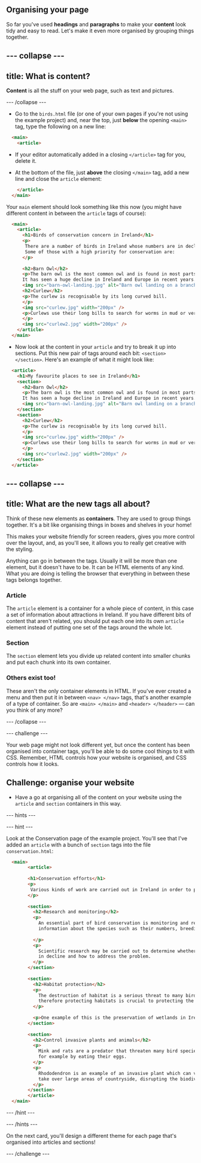 ## Organising your page

So far you've used **headings** and **paragraphs** to make your **content** look tidy and easy to read. Let's make it even more organised by grouping things together.

--- collapse ---
---
title: What is content?
---

**Content** is all the stuff on your web page, such as text and pictures.

--- /collapse ---

+ Go to the `birds.html` file (or one of your own pages if you're not using the example project) and, near the top, just **below** the opening `<main>` tag, type the following on a new line: 

```html
  <main>
    <article>
```

+ If your editor automatically added in a closing `</article>` tag for you, delete it.

+ At the bottom of the file, just **above** the closing `</main>` tag, add a new line and close the `article` element:

```html
    </article>
  </main>
```

Your `main` element should look something like this now (you might have different content in between the `article` tags of course):

```html
  <main>
    <article>
      <h1>Birds of conservation concern in Ireland</h1>
      <p>
       There are a number of birds in Ireland whose numbers are in decline.
       Some of those with a high priority for conservation are:
      </p>  
      
      <h2>Barn Owl</h2>
      <p>The barn owl is the most common owl and is found in most parts of the world. 
      It has seen a huge decline in Ireland and Europe in recent years.</p>
      <img src="barn-owl-landing.jpg" alt="Barn owl landing on a branch" height="200px" />
      <h2>Curlew</h2>
      <p>The curlew is recognisable by its long curved bill.
      </p>
      <img src="curlew.jpg" width="200px" />
      <p>Curlews use their long bills to search for worms in mud or very soft ground.
      </p>
      <img src="curlew2.jpg" width="200px" />
    </article>
  </main>
```

+ Now look at the content in your `article` and try to break it up into sections. Put this new pair of tags around each bit: `<section> </section>`. Here's an example of what it might look like:

```html
  <article>
    <h1>My favourite places to see in Ireland</h1>
    <section>
      <h2>Barn Owl</h2>
      <p>The barn owl is the most common owl and is found in most parts of the world. 
      It has seen a huge decline in Ireland and Europe in recent years.</p>
      <img src="barn-owl-landing.jpg" alt="Barn owl landing on a branch" height="200px" />
    </section>
    <section>
      <h2>Curlew</h2>
      <p>The curlew is recognisable by its long curved bill.
      </p>
      <img src="curlew.jpg" width="200px" />
      <p>Curlews use their long bills to search for worms in mud or very soft ground.
      </p>
      <img src="curlew2.jpg" width="200px" />
    </section>
  </article>
```

--- collapse ---
---
title: What are the new tags all about?
---

Think of these new elements as **containers**. They are used to group things together. It's a bit like organising things in boxes and shelves in your home! 

This makes your website friendly for screen readers, gives you more control over the layout, and, as you'll see, it allows you to really get creative with the styling.

Anything can go in between the tags. Usually it will be more than one element, but it doesn't have to be. It can be HTML elements of any kind. What you are doing is telling the browser that everything in between these tags belongs together. 

### Article

The `article` element is a container for a whole piece of content, in this case a set of information about attractions in Ireland. If you have different bits of content that aren't related, you should put each one into its own `article` element instead of putting one set of the tags around the whole lot.

### Section

The `section` element lets you divide up related content into smaller chunks and put each chunk into its own container.

### Others exist too!

These aren't the only container elements in HTML. If you've ever created a menu and then put it in between `<nav> </nav>` tags, that's another example of a type of container. So are `<main> </main>` and `<header> </header>` — can you think of any more?

--- /collapse ---

--- challenge ---

Your web page might not look different yet, but once the content has been organised into container tags, you'll be able to do some cool things to it with CSS. Remember, HTML controls how your website is organised, and CSS controls how it looks. 

## Challenge: organise your website

+ Have a go at organising all of the content on your website using the `article` and `section` containers in this way. 

--- hints ---

--- hint ---

Look at the Conservation page of the example project. You'll see that I've added an `article` with a bunch of `section` tags into the file `conservation.html`:

```html
  <main>
	    <article>
	    
  	    <h1>Conservation efforts</h1>
        <p>
         Various kinds of work are carried out in Ireland in order to protect bird species.
        </p>  
        
        <section>
          <h2>Research and monitoring</h2>
          <p>
            An essential part of bird conservation is monitoring and recording 
            information about the species such as their numbers, breeding habits, etc. 
        
          </p>
          <p>
            Scientific research may be carried out to determine whether a species is 
            in decline and how to address the problem.
          </p>
        </section>
        
        <section>
          <h2>Habitat protection</h2>
          <p>
            The destruction of habitat is a serious threat to many birds and 
            therefore protecting habitats is crucial to protecting the species.
          </p>
          
          <p>One example of this is the preservation of wetlands in Ireland.</p>
        </section>
        
        <section>
          <h2>Control invasive plants and animals</h2>
          <p>
            Mink and rats are a predator that threaten many bird species, 
            for example by eating their eggs.
          </p>
          <p>
            Rhododendron is an example of an invasive plant which can very quickly
            take over large areas of countryside, disrupting the biodiversity.
          </p>
        </section>
	    </article>   
  </main>
```

--- /hint ---

--- /hints ---

On the next card, you'll design a different theme for each page that's organised into articles and sections!

--- /challenge ---
